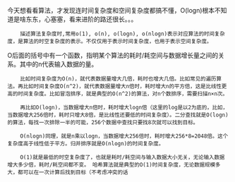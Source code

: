 今天想看看算法，才发现连时间复杂度和空间复杂度都搞不懂，O(logn)根本不知道是啥东东，心塞塞，看来进阶的路还很长。。。

        描述算法复杂度时,常用o(1), o(n), o(logn), o(nlogn)表示对应算法的时间复杂度，是算法的时空复杂度的表示。不仅仅用于表示时间复杂度，也用于表示空间复杂度。 

O后面的括号中有一个函数，指明某个算法的耗时/耗空间与数据增长量之间的关系。其中的n代表输入数据的量。 

        比如时间复杂度为O(n)，就代表数据量增大几倍，耗时也增大几倍。比如常见的遍历算法。再比如时间复杂度O(n^2)，就代表数据量增大n倍时，耗时增大n的平方倍，这是比线性更高的时间复杂度。比如冒泡排序，就是典型的O(n^2)的算法，对n个数排序，需要扫描n×n次。 

        再比如O(logn)，当数据增大n倍时，耗时增大logn倍（这里的log是以2为底的，比如，当数据增大256倍时，耗时只增大8倍，是比线性还要低的时间复杂度）。二分查找就是O(logn)的算法，每找一次排除一半的可能，256个数据中查找只要找8次就可以找到目标。 

        O(nlogn)同理，就是n乘以logn，当数据增大256倍时，耗时增大256*8=2048倍。这个复杂度高于线性低于平方。归并排序就是O(nlogn)的时间复杂度。 

        O(1)就是最低的时空复杂度了，也就是耗时/耗空间与输入数据大小无关，无论输入数据增大多少倍，耗时/耗空间都不变。 哈希算法就是典型的O(1)时间复杂度，无论数据规模多大，都可以在一次计算后找到目标（不考虑冲突的话